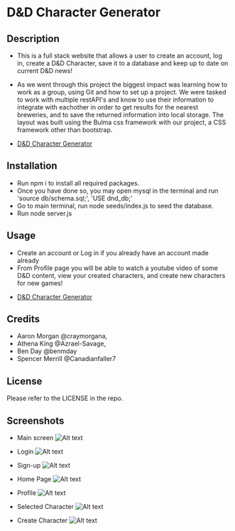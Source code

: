 # D&D Character Generator

## Description
- This is a full stack website that allows a user to create an account, log in, create a D&D Character, save it to a database and keep up to date on current D&D news!

- As we went through this project the biggest impact was learning how to work as a group, using Git and how to set up a project. We were tasked to work with multiple restAPI's and know to use their information to integrate with eachother in order to get results for the nearest breweries, and to save the returned information into local storage. The layout was built using the Bulma css framework with our project, a CSS framework other than bootstrap.
* [D&D Character Generator](https://dndcharactergenerator.herokuapp.com/ "Named link title")

## Installation
- Run npm i to install all required packages. 
- Once you have done so, you may open mysql in the terminal and run 'source db/schema.sql;', 'USE dnd_db;'
- Go to main terminal, run node seeds/index.js to seed the database.
- Run node server.js

## Usage
- Create an account or Log in if you already have an account made already
- From Profile page you will be able to watch a youtube video of some D&D content, view your created characters, and create new characters for new games!
* [D&D Character Generator](https://dndcharactergenerator.herokuapp.com/ "Named link title")

## Credits
- Aaron Morgan @craymorgana,
- Athena King @Azrael-Savage,
- Ben Day @benmday
- Spencer Merrill @Canadianfaller7


## License
Please refer to the LICENSE in the repo.

## Screenshots

- Main screen
![Alt text](.public/assets/images/main-page.png?raw=true "Optional Title")

- Login
![Alt text](./assets/images/log-in.png?raw=true "Optional Title")

- Sign-up
![Alt text](./assets/images/sign-up.png?raw=true "Optional Title")

- Home Page
![Alt text](./assets/images/home-page.png?raw=true "Optional Title")

- Profile
![Alt text](./assets/images/profile-page.png?raw=true "Optional Title")

- Selected Character
![Alt text](./assets/images/selected-character.png?raw=true "Optional Title")

- Create Character
![Alt text](./assets/images/create-character.png?raw=true "Optional Title")
